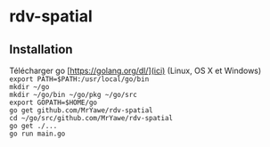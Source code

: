 # rdv-spatial

## Installation
Télécharger go [https://golang.org/dl/](ici) (Linux, OS X et Windows)                     
`export PATH=$PATH:/usr/local/go/bin`                                                  
`mkdir ~/go`      
`mkdir ~/go/bin ~/go/pkg ~/go/src`                               
`export GOPATH=$HOME/go`                             
`go get github.com/MrYawe/rdv-spatial`                                 
`cd ~/go/src/github.com/MrYawe/rdv-spatial`               
`go get ./...`                  
`go run main.go`                                                        
